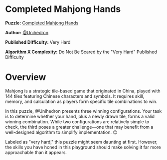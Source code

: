 # Completed Mahjong Hands

__Puzzle:__ [Completed Mahjong Hands](https://www.codingame.com/training/expert/completed-mahjong-hands)

__Author:__ [@Unihedron](https://www.codingame.com/profile/1d1729a2d8c008c6cf728ee88f1faa6d4978712)

__Published Difficulty:__ Very Hard

__Algorithm X Complexity:__ Do Not Be Scared by the "Very Hard" Published Difficulty

# Overview

Mahjong is a strategic tile-based game that originated in China, played with 144 tiles featuring Chinese characters and symbols. It requires skill, memory, and calculation as players form specific tile combinations to win.

In this puzzle, @Unihedron presents three winning configurations. Your task is to determine whether your hand, plus a newly drawn tile, forms a valid winning combination. While two configurations are relatively simple to check, the third poses a greater challenge—one that may benefit from a well-designed algorithm to simplify implementation. 😉

Labeled as "very hard," this puzzle might seem daunting at first. However, the skills you have honed in this playground should make solving it far more approachable than it appears.
